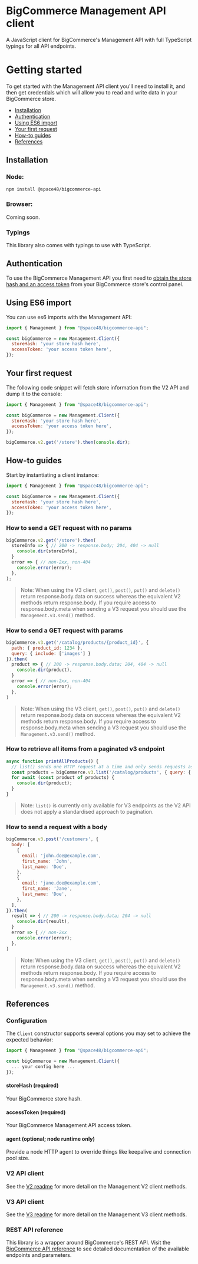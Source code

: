 # BigCommerce Management API client

A JavaScript client for BigCommerce's Management API with full TypeScript typings for all API endpoints.

# Getting started

To get started with the Management API client you'll need to install it, and then get credentials which will allow you to read and write data in your BigCommerce store.

- [Installation](#installation)
- [Authentication](#authentication)
- [Using ES6 import](#using-es6-import)
- [Your first request](#your-first-request)
- [How-to guides](#how-to-guides)
- [References](#references)

## Installation

### Node:

```sh
npm install @space48/bigcommerce-api
```

### Browser:

Coming soon.

### Typings

This library also comes with typings to use with TypeScript.

## Authentication

To use the BigCommerce Management API you first need to [obtain the store hash and an access token](https://developer.bigcommerce.com/api-docs/getting-started/authentication/rest-api-authentication#obtaining-store-api-credentials) from your BigCommerce store's control panel.

## Using ES6 import

You can use es6 imports with the Management API:

```js
import { Management } from "@space48/bigcommerce-api";

const bigCommerce = new Management.Client({
  storeHash: 'your store hash here',
  accessToken: 'your access token here',
});
```

## Your first request

The following code snippet will fetch store information from the V2 API and dump it to the console:

```js
import { Management } from "@space48/bigcommerce-api";

const bigCommerce = new Management.Client({
  storeHash: 'your store hash here',
  accessToken: 'your access token here',
});

bigCommerce.v2.get('/store').then(console.dir);
```

## How-to guides

Start by instantiating a client instance:

```js
import { Management } from "@space48/bigcommerce-api";

const bigCommerce = new Management.Client({
  storeHash: 'your store hash here',
  accessToken: 'your access token here',
});
```

### How to send a GET request with no params

```js
bigCommerce.v2.get('/store').then(
  storeInfo => { // 200 -> response.body; 204, 404 -> null
    console.dir(storeInfo),
  }
  error => { // non-2xx, non-404
    console.error(error);
  },
);
```

> Note: When using the V3 client, `get()`, `post()`, `put()` and `delete()` return response.body.data on success whereas the equivalent V2 methods return response.body. If you require access to response.body.meta when sending a V3 request you should use the `Management.v3.send()` method.

### How to send a GET request with params

```js
bigCommerce.v3.get('/catalog/products/{product_id}', {
  path: { product_id: 1234 },
  query: { include: ['images'] }
}).then(
  product => { // 200 -> response.body.data; 204, 404 -> null
    console.dir(product),
  }
  error => { // non-2xx, non-404
    console.error(error);
  },
)
```

> Note: When using the V3 client, `get()`, `post()`, `put()` and `delete()` return response.body.data on success whereas the equivalent V2 methods return response.body. If you require access to response.body.meta when sending a V3 request you should use the `Management.v3.send()` method.

### How to retrieve all items from a paginated v3 endpoint

```js
async function printAllProducts() {
  // list() sends one HTTP request at a time and only sends requests as the iterator is consumed
  const products = bigCommerce.v3.list('/catalog/products', { query: { include: ['images'] } });
  for await (const product of products) {
    console.dir(product);
  }
}
```

> Note: `list()` is currently only available for V3 endpoints as the V2 API does not apply a standardised approach to pagination.

### How to send a request with a body

```js
bigCommerce.v3.post('/customers', {
  body: [
    {
      email: 'john.doe@example.com',
      first_name: 'John',
      last_name: 'Doe',
    },
    {
      email: 'jane.doe@example.com',
      first_name: 'Jane',
      last_name: 'Doe',
    },
  ],
}).then(
  result => { // 200 -> response.body.data; 204 -> null
    console.dir(result),
  }
  error => { // non-2xx
    console.error(error);
  },
)
```

> Note: When using the V3 client, `get()`, `post()`, `put()` and `delete()` return response.body.data on success whereas the equivalent V2 methods return response.body. If you require access to response.body.meta when sending a V3 request you should use the `Management.v3.send()` method.

## References

### Configuration

The `Client` constructor supports several options you may set to achieve the expected behavior:

```js
import { Management } from "@space48/bigcommerce-api";

const bigCommerce = new Management.Client({
  ... your config here ...
});
``` 

#### storeHash (required)

Your BigCommerce store hash.

#### accessToken (required)

Your BigCommerce Management API access token.

#### agent (optional; node runtime only)

Provide a node HTTP agent to override things like keepalive and connection pool size.

### V2 API client

See the [V2 readme](v2/README.md) for more detail on the Management V2 client methods.

### V3 API client

See the [V3 readme](v3/README.md) for more detail on the Management V3 client methods.

### REST API reference

This library is a wrapper around BigCommerce's REST API. Visit the [BigCommerce API reference](https://developer.bigcommerce.com/api-reference) to see detailed documentation of the available endpoints and parameters.
